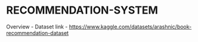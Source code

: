 # RECOMMENDATION-SYSTEM

Overview - 
Dataset link  - https://www.kaggle.com/datasets/arashnic/book-recommendation-dataset


